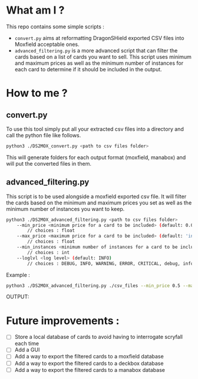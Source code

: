 # What am I ?

This repo contains some simple scripts :
- `convert.py` aims at reformatting DragonSHield exported CSV files into Moxfield acceptable ones.
- `advanced_filtering.py` is a more advanced script that can filter the cards based on a list of cards you want to sell. This script uses minimum and maximum prices as well as the minimum number of instances for each card to determine if it should be included in the output.

# How to me ?
## convert.py
To use this tool simply put all your extracted csv files into a directory  and call the python file like follows.

```bash
python3 ./DS2MOX_convert.py <path to csv files folder>
```
This will generate folders for each output format (moxfield, manabox) and will put the converted files in them.

## advanced_filtering.py

This script is to be used alongside a moxfield exported csv file. It will filter the cards based on the minimum and maximum prices you set as well as the minimum number of instances you want to keep.

```bash
python3 ./DS2MOX_advanced_filtering.py <path to csv files folder>
    --min_price <minimum price for a card to be included> (default: 0.0)
        // choices : float
    --max_price <maximum price for a card to be included> (default: 'inf')
        // choices : float
    --min_instances <minimum number of instances for a card to be included> (default: 1)
        // choices : int
    --loglvl <log level> (default: INFO)
        // choices : DEBUG, INFO, WARNING, ERROR, CRITICAL, debug, info, warning, error, critical

```

Example :

```bash
python3 ./DS2MOX_advanced_filtering.py ./csv_files --min_price 0.5 --max_price 1.0 --min_instances 2
```
OUTPUT:


# Future improvements :
- [ ] Store a local database of cards to avoid having to interrogate scryfall each time
- [ ] Add a GUI
- [ ] Add a way to export the filtered cards to a moxfield database
- [ ] Add a way to export the filtered cards to a deckbox database
- [ ] Add a way to export the filtered cards to a manabox database